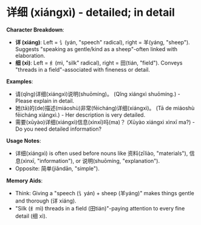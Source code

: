 # **详细 (xiángxì) - detailed; in detail**

**Character Breakdown**:  
- **详 (xiáng)**: Left = 讠(yán, "speech" radical), right = 羊(yáng, "sheep"). Suggests "speaking as gentle/kind as a sheep"-often linked with elaboration.  
- **细 (xì)**: Left = 纟(mì, "silk" radical), right = 田(tián, "field"). Conveys "threads in a field"-associated with fineness or detail.

**Examples**:  
- 请(qǐng)详细(xiángxì)说明(shuōmíng)。 (Qǐng xiángxì shuōmíng.) - Please explain in detail.  
- 她(tā)的(de)描述(miáoshù)非常(fēicháng)详细(xiángxì)。 (Tā de miáoshù fēicháng xiángxì.) - Her description is very detailed.  
- 需要(xūyào)详细(xiángxì)信息(xìnxī)吗(ma)？ (Xūyào xiángxì xìnxī ma?) - Do you need detailed information?

**Usage Notes**:  
- 详细(xiángxì) is often used before nouns like 资料(zīliào, "materials"), 信息(xìnxī, "information"), or 说明(shuōmíng, "explanation").  
- Opposite: 简单(jiǎndān, "simple").

**Memory Aids**:  
- Think: Giving a "speech (讠yán) + sheep (羊yáng)" makes things gentle and thorough (详 xiáng).  
- "Silk (纟mì) threads in a field (田tián)"-paying attention to every fine detail (细 xì).